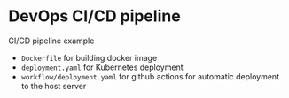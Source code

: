 # DevOps CI/CD pipeline

CI/CD pipeline example

- `Dockerfile` for building docker image
- `deployment.yaml` for Kubernetes deployment
- `workflow/deployment.yaml` for github actions for automatic deployment to the host server
